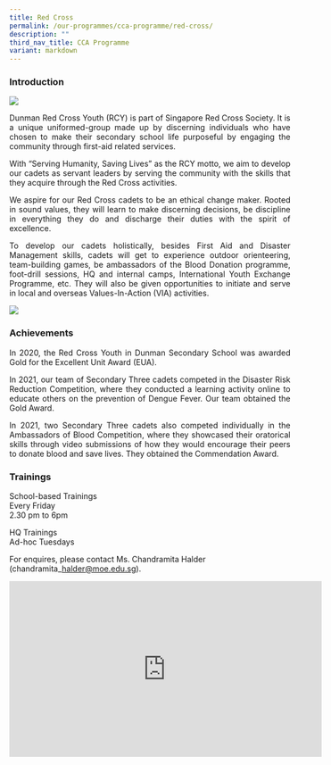 ```yaml
---
title: Red Cross
permalink: /our-programmes/cca-programme/red-cross/
description: ""
third_nav_title: CCA Programme
variant: markdown
---
```

### Introduction

![](/images/CCA%20Photos/Red%20Cross/redcross_ccapic1.jpg)

<p style="text-align: justify;">Dunman Red Cross Youth (RCY) is part of Singapore Red Cross Society. It is a unique uniformed-group made up by discerning individuals who have chosen to make their secondary school life purposeful by engaging the community through first-aid related services.</p> 

<p style="text-align: justify;">With “Serving Humanity, Saving Lives” as the RCY motto, we aim to develop our cadets as servant leaders by serving the community with the skills that they acquire through the Red Cross activities. </p>

<p style="text-align: justify;">We aspire for our Red Cross cadets to be an ethical change maker. Rooted in sound values, they will learn to make discerning decisions, be discipline in everything they do and discharge their duties with the spirit of excellence. </p>

<p style="text-align: justify;">To develop our cadets holistically, besides First Aid and Disaster Management skills, cadets will get to experience outdoor orienteering, team-building games, be ambassadors of the Blood Donation programme, foot-drill sessions, HQ and internal camps, International Youth Exchange Programme, etc. They will also be given opportunities to initiate and serve in local and overseas Values-In-Action (VIA) activities.</p>

![](/images/CCA%20Photos/Red%20Cross/redcross_ccapic1.jpg)
### Achievements

<p style="text-align: justify;">In 2020, the Red Cross Youth in Dunman Secondary School was awarded Gold for the Excellent Unit Award (EUA).</p>

<p style="text-align: justify;">In 2021, our team of Secondary Three cadets competed in the Disaster Risk Reduction Competition, where they conducted a learning activity online to educate others on the prevention of Dengue Fever. Our team obtained the Gold Award.</p>

<p style="text-align: justify;">In 2021, two Secondary Three cadets also competed individually in the Ambassadors of Blood Competition, where they showcased their oratorical skills through video submissions of how they would encourage their peers to donate blood and save lives. They obtained the Commendation Award.</p>

### Trainings

School-based Trainings  
Every Friday  
2.30 pm&nbsp;to 6pm

HQ Trainings  
Ad-hoc Tuesdays

For&nbsp;enquires, please contact Ms. Chandramita Halder (chandramita\_halder@moe.edu.sg).

<iframe width="560" height="315" src="https://www.youtube.com/embed/nScG03Wev8M" title="YouTube video player" frameborder="0" allow="accelerometer; autoplay; clipboard-write; encrypted-media; gyroscope; picture-in-picture" allowfullscreen=""></iframe>